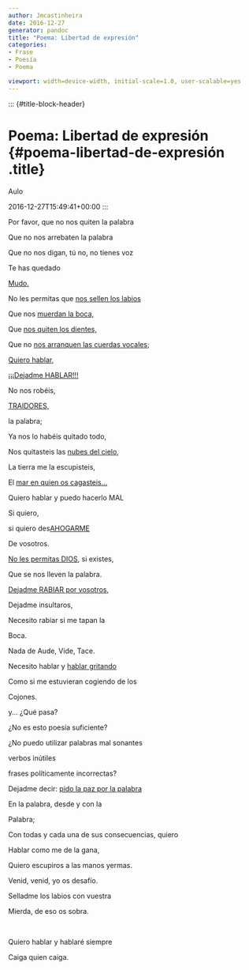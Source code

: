 ```yaml
---
author: Jmcastinheira
date: 2016-12-27
generator: pandoc
title: "Poema: Libertad de expresión"
categories:
- Frase
- Poesía
- Poema

viewport: width=device-width, initial-scale=1.0, user-scalable=yes
---
```


::: {#title-block-header}
# Poema: Libertad de expresión {#poema-libertad-de-expresión .title}

Aulo

2016-12-27T15:49:41+00:00
:::

Por favor, que no nos quiten la palabra

Que no nos arrebaten la palabra

Que no nos digan, tú no, no tienes voz

Te has quedado

[Mudo.](http://www.tebeosfera.com/Obra/Tebeo/Sinsentido/mudo.gif)

No les permitas que [nos sellen los
labios](http://ivansainzpardo.blogia.com/upload/20051202145444-mudo.jpg)

Que nos [muerdan la
boca,](http://freak.blogs.sapo.pt/arquivo/Morder.jpg)

Que [nos quiten los
dientes,](http://img137.imageshack.us/img137/9276/sawiii2ha.png)

Que no [nos arranquen las cuerdas
vocales](http://www.milenio.com/index.php/2007/09/23/124536/);

[Quiero hablar,](http://www.youtube.com/watch?v=VXnVy93MZ1g)

[¡¡¡Dejadme
HABLAR!!!](http://actualidad.terra.es/nacional/articulo/birmania_monjes_budistas_siguen_frente_1890448.htm)

No nos robéis,

[TRAIDORES,](http://actualidad.terra.es/nacional/articulo/junta_militar_birmania_asia_1890453.htm)

la palabra;

Ya nos lo habéis quitado todo,

Nos quitasteis las [nubes del
cielo](http://www.youtube.com/watch?v=eP9O66wo7iI),

La tierra me la escupisteis,

El [mar en quien os
cagasteis...](http://www.youtube.com/watch?v=-d64gVK85Bg)

Quiero hablar y puedo hacerlo MAL

Si quiero,

si quiero des[AHOGARME](http://www.youtube.com/watch?v=ZTMbcLZu_Ak)

De vosotros.

[No les permitas DIOS](http://www.youtube.com/watch?v=U7BdZUwm47s), si
existes,

Que se nos lleven la palabra.

[Dejadme RABIAR por
vosotros](http://www.youtube.com/watch?v=XyQDKLAhCY0),

Dejadme insultaros,

Necesito rabiar si me tapan la

Boca.

Nada de Aude, Vide, Tace.

Necesito hablar y [hablar
gritando](http://www.youtube.com/watch?v=4ENL7tDHdzk)

Como si me estuvieran cogiendo de los

Cojones.

y... ¿Qué pasa?

¿No es esto poesía suficiente?

¿No puedo utilizar palabras mal sonantes

verbos inútiles

frases políticamente incorrectas?

Dejadme decir: [pido la paz por la
palabra](http://www.xuliocs.com/index.php?pagina=http://www.xuliocs.com/Esquisa/blasdeot.htm)

En la palabra, desde y con la

Palabra;

Con todas y cada una de sus consecuencias, quiero

Hablar como me de la gana,

Quiero escupiros a las manos yermas.

Venid, venid, yo os desafío.

Selladme los labios con vuestra

Mierda, de eso os sobra.

 

Quiero hablar y hablaré siempre

Caiga quien caiga.
